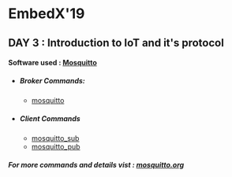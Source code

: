 # EmbedX'19
## DAY 3 : Introduction to IoT and it's protocol
#### Software used : [Mosquitto](https://mosquitto.org/download/)
- ##### Broker Commands:
  - [mosquitto](https://mosquitto.org/man/mosquitto-8.html)
- ##### Client Commands
  - [mosquitto_sub](https://mosquitto.org/man/mosquitto_sub-1.html)
  - [mosquitto_pub](https://mosquitto.org/man/mosquitto_pub-1.html)
 
##### For more commands and details vist : [mosquitto.org](https://mosquitto.org/)


